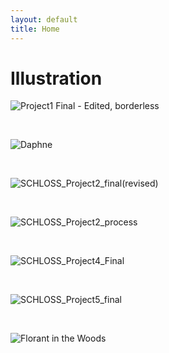 ```yaml
---
layout: default
title: Home
---
```


# Illustration
![Project1 Final - Edited, borderless](https://github.com/patchschloss/patchschloss.github.io/assets/14957489/4ce8b641-a8dd-4afa-b76d-dbdb0fbae966)
<p>&nbsp;</p>

![Daphne](https://github.com/patchschloss/patchschloss.github.io/assets/14957489/a2816f5e-6e93-44f9-83bc-c51b747c8f9f)
<p>&nbsp;</p>

![SCHLOSS_Project2_final(revised)](https://github.com/patchschloss/patchschloss.github.io/assets/14957489/0ed37b5f-5476-43be-8e9c-45af573ffc8e)
<p>&nbsp;</p>

![SCHLOSS_Project2_process](https://github.com/patchschloss/patchschloss.github.io/assets/14957489/8b86faf1-c320-4ad9-ba21-007c08126bf8)
<p>&nbsp;</p>

![SCHLOSS_Project4_Final](https://github.com/patchschloss/patchschloss.github.io/assets/14957489/6de048a3-bba0-4758-ab50-8b5f500ed398)
<p>&nbsp;</p>

![SCHLOSS_Project5_final](https://github.com/patchschloss/patchschloss.github.io/assets/14957489/f3edb0f5-edca-47a6-9690-8f285eff7ec3)
<p>&nbsp;</p>

![Florant in the Woods](https://github.com/patchschloss/patchschloss.github.io/assets/14957489/7bcc9dd1-30ac-4647-aae4-a511b53a124d)
